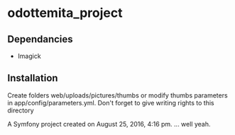 odottemita_project
==================

## Dependancies

* Imagick

## Installation

Create folders web/uploads/pictures/thumbs or modify thumbs parameters in app/config/parameters.yml. Don't forget to give writing rights to this directory

A Symfony project created on August 25, 2016, 4:16 pm.
... well yeah.

